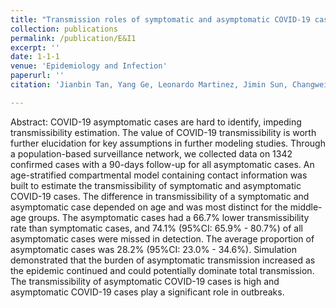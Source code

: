 ```yaml
---
title: "Transmission roles of symptomatic and asymptomatic COVID-19 cases: a modeling study"
collection: publications
permalink: /publication/E&I1
excerpt: ''
date: 1-1-1
venue: 'Epidemiology and Infection'
paperurl: ''
citation: 'Jianbin Tan, Yang Ge, Leonardo Martinez, Jimin Sun, Changwei Li, Adrianna Westbrook, Enfu Chen, Jinren Pan, Yang Li, Wei Cheng, Feng Ling, Zhiping Chen, Ye Shen, and Hui Huang,  Transmission roles of symptomatic and asymptomatic COVID-19 cases: a modeling study, Epidemiology and Infection, to appear'

---
```

Abstract: COVID-19 asymptomatic cases are hard to identify, impeding transmissibility estimation. The value of COVID-19 transmissibility is worth further elucidation for key assumptions in further modeling studies. Through a population-based surveillance network, we collected data on 1342 confirmed cases with a 90-days follow-up for all asymptomatic cases. An age-stratified compartmental model containing contact information was built to estimate the transmissibility of symptomatic and asymptomatic COVID-19 cases. The difference in transmissibility of a symptomatic and asymptomatic case depended on age and was most distinct for the middle-age groups. The asymptomatic cases had a 66.7\% lower transmissibility rate than symptomatic cases, and 74.1\% (95\%CI: 65.9\% - 80.7\%) of all asymptomatic cases were missed in detection. The average proportion of asymptomatic cases was 28.2\% (95\%CI: 23.0\% - 34.6\%). Simulation demonstrated that the burden of asymptomatic transmission increased as the epidemic continued and could potentially dominate total transmission. The transmissibility of asymptomatic COVID-19 cases is high and asymptomatic COVID-19 cases play a significant role in outbreaks.  



